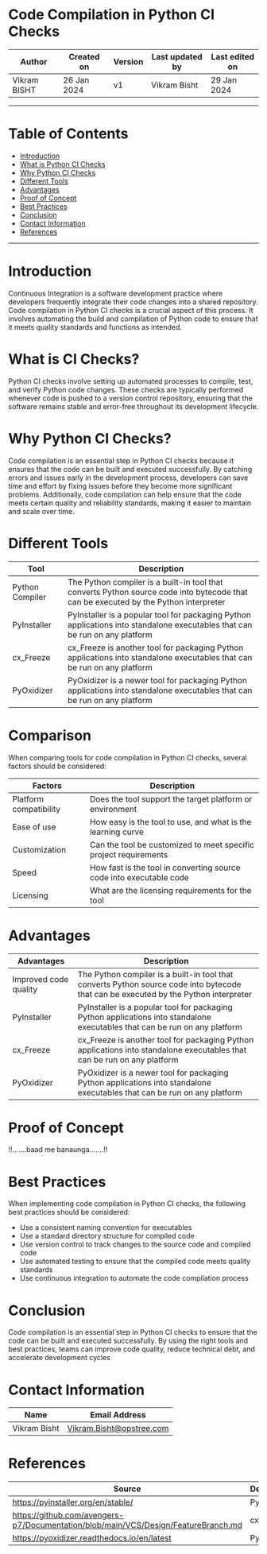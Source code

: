 # Code Compilation in Python CI Checks

|   Author     |  Created on   |  Version   | Last updated by | Last edited on |
| ------------ | --------------| -----------|---------------- |--------------- |
| Vikram BISHT | 26 Jan 2024   |     v1     | Vikram Bisht    | 29 Jan 2024    |

---
# Table of Contents 
+ [Introduction](#introduction)
+ [What is Python CI Checks](#What-is-Python-CI-Checks)
+ [Why Python CI Checks](Why-Python-CI-Checks)
+ [Different Tools](#Different-Tools)
+ [Advantages](#Advantages)
+ [Proof of Concept](#Proof-of-Concept)
+ [Best Practices](Best-Pratices)
+ [Conclusion](#conclusion)
+ [Contact Information](#contact-information)
+ [References](#References)
***


# Introduction
Continuous Integration is a software development practice where developers frequently integrate their code changes into a shared repository. Code compilation in Python CI checks is a crucial aspect of this process. It involves automating the build and compilation of Python code to ensure that it meets quality standards and functions as intended.

# What is CI Checks?

Python CI checks involve setting up automated processes to compile, test, and verify Python code changes. These checks are typically performed whenever code is pushed to a version control repository, ensuring that the software remains stable and error-free throughout its development lifecycle.

# Why Python CI Checks?

Code compilation is an essential step in Python CI checks because it ensures that the code can be built and executed successfully. By catching errors and issues early in the development process, developers can save time and effort by fixing issues before they become more significant problems. Additionally, code compilation can help ensure that the code meets certain quality and reliability standards, making it easier to maintain and scale over time.

# Different Tools

|  Tool                  |        Description                                                                                                                     |
| ------------           | ---------------------------------------------------------------------------------------------------------                              |
| Python Compiler        | The Python compiler is a built-in tool that converts Python source code into bytecode that can be executed by the Python interpreter   |  
| PyInstaller            | PyInstaller is a popular tool for packaging Python applications into standalone executables that can be run on any platform            |
| cx_Freeze              | cx_Freeze is another tool for packaging Python applications into standalone executables that can be run on any platform                |
| PyOxidizer             | PyOxidizer is a newer tool for packaging Python applications into standalone executables that can be run on any platform               |

# Comparison

When comparing tools for code compilation in Python CI checks, several factors should be considered:

| Factors                       |        Description                                                    |
| ------------                  | ----------------------------------------------------------------------|
| Platform compatibility        | Does the tool support the target platform or environment              |  
| Ease of use                   | How easy is the tool to use, and what is the learning curve           |
| Customization                 | Can the tool be customized to meet specific project requirements      |
| Speed                         | How fast is the tool in converting source code into executable code   |
| Licensing                     | What are the licensing requirements for the tool                      |

# Advantages

|  Advantages              |        Description                                                                                                                     |
| ------------             | ---------------------------------------------------------------------------------------------------------                              |
| Improved code quality    | The Python compiler is a built-in tool that converts Python source code into bytecode that can be executed by the Python interpreter   |  
| PyInstaller              | PyInstaller is a popular tool for packaging Python applications into standalone executables that can be run on any platform            |
| cx_Freeze                | cx_Freeze is another tool for packaging Python applications into standalone executables that can be run on any platform                |
| PyOxidizer               | PyOxidizer is a newer tool for packaging Python applications into standalone executables that can be run on any platform               |

# Proof of Concept

!!.......baad me banaunga.......!!


# Best Practices

When implementing code compilation in Python CI checks, the following best practices should be considered:
* Use a consistent naming convention for executables
* Use a standard directory structure for compiled code
* Use version control to track changes to the source code and compiled code
* Use automated testing to ensure that the compiled code meets quality standards
* Use continuous integration to automate the code compilation process

 # Conclusion

Code compilation is an essential step in Python CI checks to ensure that the code can be built and executed successfully. By using the right tools and best practices, teams can improve code quality, reduce technical debt, and accelerate development cycles


# Contact Information

|  Name                     |        	Email Address           |
| ------------              | --------------------------------|
| Vikram Bisht              |  Vikram.Bisht@opstree.com       |  

# References

|  Source                                                                                 |        Description                 |
| ------------                                                                            | -----------------------            |
| https://pyinstaller.org/en/stable/                                                      | PyInstaller                        |  
| https://github.com/avengers-p7/Documentation/blob/main/VCS/Design/FeatureBranch.md      | cx_Freeze                          |	
| https://pyoxidizer.readthedocs.io/en/latest                                             | PyOxidizer                         |
      

